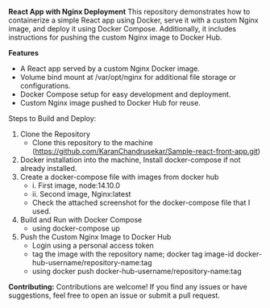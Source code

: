 **React App with Nginx Deployment**
This repository demonstrates how to containerize a simple React app using Docker, serve it with a custom Nginx image, and deploy it using Docker Compose. Additionally, it includes instructions for pushing the custom Nginx image to Docker Hub.

**Features**
- A React app served by a custom Nginx Docker image.
- Volume bind mount at /var/opt/nginx for additional file storage or configurations.
- Docker Compose setup for easy development and deployment.
- Custom Nginx image pushed to Docker Hub for reuse.

Steps to Build and Deploy:
1. Clone the Repository
   - Clone this repository to the machine (https://github.com/KaranChandrusekar/Sample-react-front-app.git)
2. Docker installation into the machine, Install docker-compose if not already installed.
3. Create a docker-compose file with images from docker hub
    - i. First image, node:14.10.0
    - ii. Second image, Nginx:latest
   - Check the attached screenshot for the docker-compose file that I used.
4. Build and Run with Docker Compose
   - using docker-compose up
5. Push the Custom Nginx Image to Docker Hub
   - Login using a personal access token
   - tag the image with the repository name; docker tag image-id docker-hub-username/repository-name:tag
   - using docker push docker-hub-username/repository-name:tag

**Contributing:**
Contributions are welcome! If you find any issues or have suggestions, feel free to open an issue or submit a pull request.
